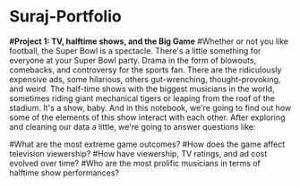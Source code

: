 # Suraj-Portfolio



**#Project 1: TV, halftime shows, and the Big Game**
#Whether or not you like football, the Super Bowl is a spectacle. There's a little something for everyone at your Super Bowl party. Drama in the form of blowouts, comebacks, and controversy for the sports fan. There are the ridiculously expensive ads, some hilarious, others gut-wrenching, thought-provoking, and weird. The half-time shows with the biggest musicians in the world, sometimes riding giant mechanical tigers or leaping from the roof of the stadium. It's a show, baby. And in this notebook, we're going to find out how some of the elements of this show interact with each other. After exploring and cleaning our data a little, we're going to answer questions like:

#What are the most extreme game outcomes?
#How does the game affect television viewership?
#How have viewership, TV ratings, and ad cost evolved over time?
#Who are the most prolific musicians in terms of halftime show performances?
